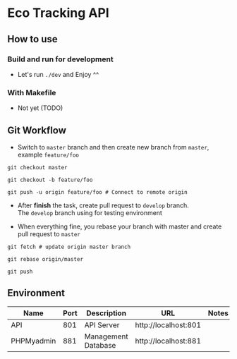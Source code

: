 # Eco Tracking API
## How to use
### Build and run for development
- Let's run `./dev` and Enjoy ^^

### With Makefile
- Not yet (TODO)

## Git Workflow
- Switch to `master` branch and then create new branch from `master`, example `feature/foo`
```
git checkout master
```
```
git checkout -b feature/foo
```
```
git push -u origin feature/foo # Connect to remote origin
```

- After **finish** the task, create pull request to `develop` branch.  
The `develop` branch using for testing environment

- When everything fine, you rebase your branch with master and create pull request to `master`
```
git fetch # update origin master branch
```
```
git rebase origin/master
```
```
git push
```

## Environment
| Name       | Port | Description         | URL                   | Notes |
|------------|------|---------------------|-----------------------|-------|
| API        | 801  | API Server          | http://localhost:801  |       |
| PHPMyadmin | 881  | Management Database | http://localhost:881  |       |
